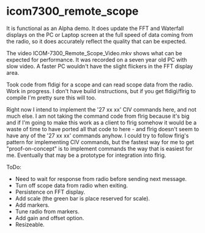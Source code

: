 # icom7300_remote_scope

It is functional as an Alpha demo. It does update the FFT and Waterfall
displays on the PC or Laptop screen at the full speed of data coming from the
radio, so it does accurately reflect the quality that can be expected.

The video ICOM-7300_Remote_Scope_Video.mkv shows what can be expected for
performance. It was recorded on a seven year old PC with slow video. A faster
PC wouldn't have the slight flickers in the FFT display area.

Took code from fldigi for a scope and can read scope data from the radio. Work
in progress. I don't have build instructions, but if you get fldigi/flrig to
compile I'm pretty sure this will too.

Right now I intend to implement the '27 xx xx' CIV commands here, and not much
else.  I am not taking the command code from flrig because it's big and if I'm
going to make this work as a client to flrig somehow it would be a waste of
time to have ported all that code to here - and flrig doesn't seem to have any
of the '27 xx xx' commands anyhow. I could try to follow flrig's pattern for
implementing CIV commands, but the fastest way for me to get "proof-on-concept"
is to implement commands the way that is easiest for me. Eventually that may be
a prototype for integration into flrig.

ToDo:
* Need to wait for response from radio before sending next message.
* Turn off scope data from radio when exiting.
* Persistence on FFT display.
* Add scale (the green bar is place reserved for scale).
* Add markers.
* Tune radio from markers.
* Add gain and offset option.
* Resizeable.
